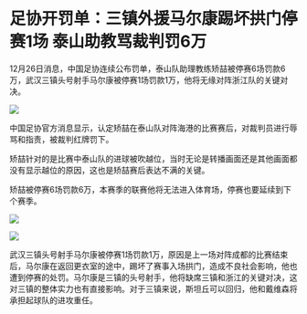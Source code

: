 # 足协开罚单：三镇外援马尔康踢坏拱门停赛1场 泰山助教骂裁判罚6万

12月26日消息，中国足协连续公布罚单，泰山队助理教练矫喆被停赛6场罚款6万，武汉三镇头号射手马尔康被停赛1场罚款1万，他将无缘对阵浙江队的关键对决。

![](https://inews.gtimg.com/newsapp_bt/0/15577567348/1000)

中国足协官方消息显示，认定矫喆在泰山队对阵海港的比赛赛后，对裁判员进行辱骂和指责，被裁判红牌罚下。

矫喆针对的是比赛中泰山队的进球被吹越位，当时无论是转播画面还是其他画面都没有显示越位的原因，这也是矫喆赛后表达不满的关键。

矫喆被停赛6场罚款6万，本赛季的联赛他将无法进入体育场，停赛也要延续到下个赛季。

![](https://inews.gtimg.com/newsapp_bt/0/15577567366/1000)

![](https://inews.gtimg.com/newsapp_bt/0/15577567362/1000)

武汉三镇头号射手马尔康被停赛1场罚款1万，原因是上一场对阵成都的比赛结束后，马尔康在返回更衣室的途中，踢坏了赛事入场拱门，造成不良社会影响，他也遭到停赛的处罚。马尔康是三镇的头号射手，他将缺席三镇和浙江的关键对决，这对三镇的整体实力也有直接影响。对于三镇来说，斯坦丘可以回归，他和戴维森将承担起球队的进攻重任。

